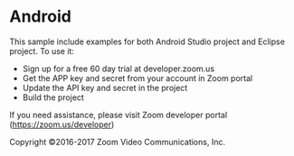# Android

This sample include examples for both Android Studio project and Eclipse project. To use it:

   - Sign up for a free 60 day trial at developer.zoom.us 
   - Get the APP key and secret from your account in Zoom portal
   - Update the API key and secret in the project
   - Build the project
   
If you need assistance, please visit Zoom developer portal (https://zoom.us/developer)
   
Copyright ©2016-2017 Zoom Video Communications, Inc. 
